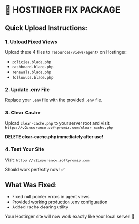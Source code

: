 # 🚀 HOSTINGER FIX PACKAGE

## Quick Upload Instructions:

### 1. Upload Fixed Views
Upload these 4 files to `resources/views/agent/` on Hostinger:
- `policies.blade.php`
- `dashboard.blade.php` 
- `renewals.blade.php`
- `followups.blade.php`

### 2. Update .env File
Replace your `.env` file with the provided `.env` file.

### 3. Clear Cache
Upload `clear-cache.php` to your server root and visit:
`https://v2insurance.softpromis.com/clear-cache.php`

**DELETE clear-cache.php immediately after use!**

### 4. Test Your Site
Visit: `https://v2insurance.softpromis.com`

Should work perfectly now! ✅

## What Was Fixed:
- Fixed null pointer errors in agent views
- Provided working production .env configuration
- Added cache clearing utility

Your Hostinger site will now work exactly like your local server! 🎉
